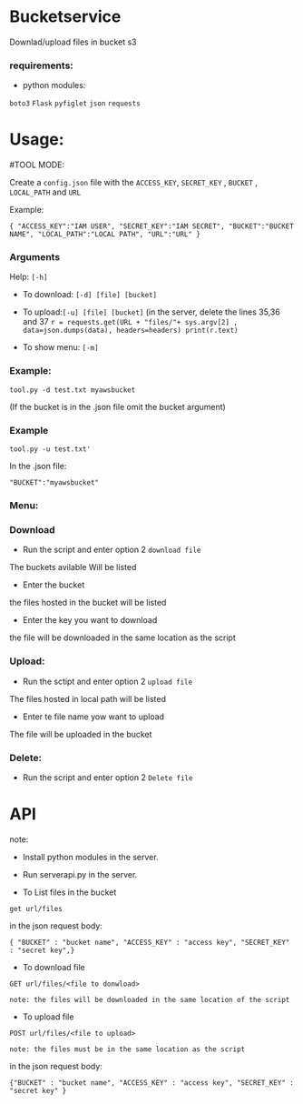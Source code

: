 # Bucketservice
Downlad/upload files in bucket s3

### requirements:
- python modules:

`boto3`
`Flask`
`pyfiglet`
`json`
`requests`

# Usage:
#TOOL MODE:

Create a `config.json` file with the `ACCESS_KEY`, `SECRET_KEY` , `BUCKET` , `LOCAL_PATH` and `URL`

Example:

``{
"ACCESS_KEY":"IAM USER",
"SECRET_KEY":"IAM SECRET",
"BUCKET":"BUCKET NAME",
"LOCAL_PATH":"LOCAL PATH",
"URL":"URL"
}``
 

### Arguments 

Help: `[-h]`

- To download: `[-d] [file] [bucket]`

- To upload:`[-u] [file] [bucket]`   (in the server, delete the lines 35,36 and 37 `r = requests.get(URL + "files/"+ sys.argv[2]
            	, data=json.dumps(data), headers=headers)
            print(r.text)`

- To show menu: `[-m]`

### Example:


`tool.py -d test.txt myawsbucket`

(If the bucket is in the .json file omit the bucket argument)

### Example

`tool.py -u test.txt'`


In the .json file:

`"BUCKET":"myawsbucket"`



### Menu:
### Download

- Run the script and enter option 2 `download file`

The buckets avilable Will be listed

- Enter the bucket

the files hosted in the bucket will be listed

- Enter the key you want to download

the file will be downloaded in the same location as the script

### Upload:

- Run the sctipt and enter option 2 `upload file`

The files hosted in local path will be listed

- Enter te file name yow want to upload

The file will be uploaded in the bucket 

### Delete:

- Run the script and enter option 2 `Delete file`

# API

note: 

- Install python modules in the server.

- Run serverapi.py in the server.

- To List files in the bucket 

 `get url/files`

 in the json request body:

 `{
	"BUCKET" : "bucket name",
	"ACCESS_KEY" : "access key",
	"SECRET_KEY" : "secret key",}`


- To download file 

 `GET url/files/<file to donwload>`

 	note: the files will be downloaded in the same location of the script

- To upload file

 `POST url/files/<file to upload>`

 	note: the files must be in the same location as the script

 in the json request body:

 `{"BUCKET" : "bucket name",
	"ACCESS_KEY" : "access key",
	"SECRET_KEY" : "secret key"
}`



